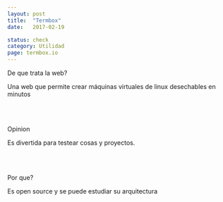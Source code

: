 ```yaml
---
layout: post
title:  "Termbox"
date:   2017-02-19

status: check
category: Utilidad
page: termbox.io
---
```



De que trata la web?

Una web que permite crear máquinas virtuales de linux desechables en minutos

<br><br>

Opinion

Es divertida para testear cosas y proyectos.

<br><br>

Por que?

Es open source y se puede estudiar su arquitectura